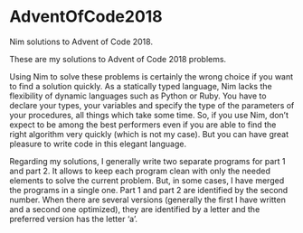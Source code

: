 # AdventOfCode2018
Nim solutions to Advent of Code 2018.

These are my solutions to Advent of Code 2018 problems.

Using Nim to solve these problems is certainly the wrong choice if you want to find a solution quickly. As a statically typed language, Nim lacks the flexibility of dynamic languages such as Python or Ruby. You have to declare your types, your variables and specify the type of the parameters of your procedures, all things which take some time. So, if you use Nim, don’t expect to be among the best performers even if you are able to find the right algorithm very quickly (which is not my case). But you can have great pleasure to write code in this elegant language.

Regarding my solutions, I generally write two separate programs for part 1 and part 2. It allows to keep each program clean with only the needed elements to solve the current problem. But, in some cases, I have merged the programs in a single one. Part 1 and part 2 are identified by the second number. When there are several versions (generally the first I have written and a second one optimized), they are identified by a letter and the preferred version has the letter ‘a’.
